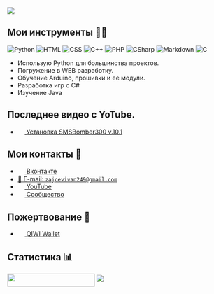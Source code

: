 
<img src="https://sun9-31.userapi.com/gdlf-BQkFIXUr25NvFXaRk15VQ7E5ZLz0BrCkQ/5RzeCcbk56M.jpg&quot" align="center">

## Мои инструменты 👨‍💻	

![Python](https://img.shields.io/badge/-Python-%230075a8?logo=python&logoColor=white&style=flat-square) ![HTML](https://img.shields.io/badge/-HTML-%23de4b25?logo=html5&logoColor=white&style=flat-square) ![CSS](https://img.shields.io/badge/-CSS-%230174b8?logo=css3&logoColor=white&style=flat-square) ![С++](https://img.shields.io/badge/-С++-%23ea4f32?logo=git&logoColor=white&style=flat-square) ![PHP](https://img.shields.io/badge/-PHP-%23e9c241?logo=nim&logoColor=white&style=flat-square)
![CSharp](https://img.shields.io/badge/-C#-%23e9c241?logo=nim&logoColor=white&style=flat-square) ![Markdown](https://img.shields.io/badge/-Markdown-%23e9c241?logo=nim&logoColor=white&style=flat-square) ![C](https://img.shields.io/badge/-C-%23e9c241?logo=nim&logoColor=white&style=flat-square)

* Использую Python для большинства проектов.
* Погружение в WEB разработку.
* Обучение Arduino, прошивки и ее модули.
* Разработка игр с С#
* Изучение Java 


## Последнее видео с YoTube.
- <a href="https://www.youtube.com/watch?v=zesqL96WAwg"><img src="https://avatanplus.com/files/resources/original/56be426a8454f152d733702e.png" width=16 height=16 align="center" /> Установка SMSBomber300 v.10.1</a>

## Мои контакты 💭
- <a href="https://vk.com/ivan_vzlom300"><img src="https://avatars.mds.yandex.net/get-zen_doc/59126/pub_5a6204545f4967c7b95eb417_5a620474482677a2e6493521/scale_1200" width=16 height=16 align="center" /> Вконтакте</a>
- <a href="mailto:zajcevivan249gmail.com">📩 E-mail: `zajcevivan249@gmail.com`</a>
- <a href="https://www.youtube.com/channel/UCTftz8MsYtAE80D9Vrd20rQ?view_as=subscriber"><img src="https://avatanplus.com/files/resources/original/56be426a8454f152d733702e.png" width=16 height=16 align="center" /> YouTube</a>
- <a href="https://vk.com/hackerpro300"><img src="https://sun9-69.userapi.com/impg/DGbk303Bxa_wyGZpyePMWD8NSWNNN5pRFj1_Ig/vX71IWP3C8s.jpg?size=1000x1000&quality=96&proxy=1&sign=dbde76b6231d590ad9a932d1f94e5795&type=album" width=16 height=16 align="center" /> Сообщество</a>

## Пожертвование 💸
- <a href="https://qiwi.com/payment/form/99999?extra%5B%27accountType%27%5D=nickname&extra%5B%27account%27%5D=NEELE939&amountInteger=300&amountFraction=0"><img src="https://static.qiwi.com/img/providers/300x300/qiwi.png" width=16 height=16 align="center" /> QIWI Wallet</a>


## Статистика 📊
<img src="https://gpvc.arturio.dev/Ivan-Hacker-700" align="center" width=200 height=30  />
<img src="https://github-readme-stats.vercel.app/api?username=Ivan-Hacker-700&show_icons=true&count_private=true">
